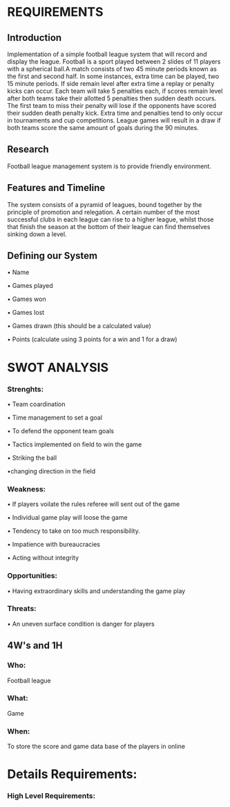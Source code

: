 # REQUIREMENTS
## Introduction
Implementation of a simple football league system that will record and display the league.
Football is a sport played between 2 slides of 11 players with a spherical ball.A match consists of two 45 minute periods known as the first and second half. In some instances, extra time can be played, two 15 minute periods. If side remain level after extra time a replay or penalty kicks can occur. Each team will take 5 penalties each, if scores remain level after both teams take their allotted 5 penalties then sudden death occurs. The first team to miss their penalty will lose if the opponents have scored their sudden death penalty kick. Extra time and penalties tend to only occur in tournaments and cup competitions. League games will result in a draw if both teams score the same amount of goals during the 90 minutes.
## Research
Football league management system is to provide friendly environment.
## Features and Timeline
The system consists of a pyramid of leagues, bound together by the principle of promotion and relegation. A certain number of the most successful clubs in each league can rise to a higher league, whilst those that finish the season at the bottom of their league can find themselves sinking down a level.
## Defining our System
• Name 

• Games played

• Games won

• Games lost

• Games drawn (this should be a calculated value)

• Points (calculate using 3 points for a win and 1 for a draw)
# SWOT ANALYSIS
### Strenghts:
• Team coardination

• Time management to set a goal

• To defend the opponent team goals

• Tactics implemented on field to win the game 

• Striking the ball

•changing direction in the field
### Weakness:
• If players voilate the rules referee will sent out of the game

• Individual game play will loose the game

• Tendency to take on too much responsibility.

• Impatience with bureaucracies

• Acting without integrity
### Opportunities:
• Having extraordinary skills and understanding the game play
### Threats:
• An uneven surface condition is danger for players
## 4W's and 1H
### Who:
Football league
### What:
Game
### When:
To store the score and game data base of the players in online
# Details Requirements:
### High Level Requirements:
